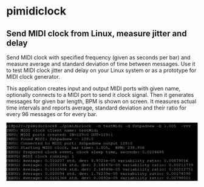 # pimidiclock
## Send MIDI clock from Linux, measure jitter and delay

Send MIDI clock with specified frequency (given as seconds per bar) and measure average and standard deviation of time between messages. Use it to test MIDI clock jitter and delay on your Linux system or as a prototype for MIDI clock generator.

This application creates input and output MIDI ports with given name, optionally connects to a MIDI port to send it clock signal.
Then it generates messages for given bar length, BPM is shown on screen. It measures actual time intervals and reports average, standard deviation and their ratio for every 96 messages or for every bar. 



![Alt text](./MIDI_demo.png  "Example")


